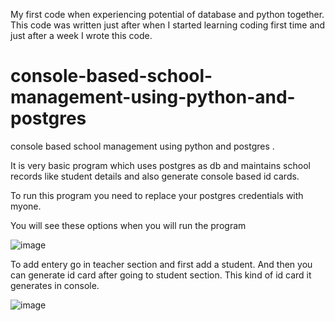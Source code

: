 My first code when experiencing potential of database and python together. This code was written just after when I started learning coding first time and just after a week I wrote this code.

# console-based-school-management-using-python-and-postgres
console based school management using python and postgres .

It is very basic program which uses postgres as db and maintains school records like student details and also generate console based id cards.

To run this program you need to replace your postgres credentials with myone.

You will see these options when you will run the program


![image](https://user-images.githubusercontent.com/44982473/222088420-09483387-7f44-4675-a6f9-76c2ecb3b213.png)


To add entery go in teacher section and first add a student. And then you can generate id card after going to student section.
This kind of id card it generates in console.


![image](https://user-images.githubusercontent.com/44982473/222088205-683c8b61-9b9f-42a4-9081-095d9de1da8f.png)
